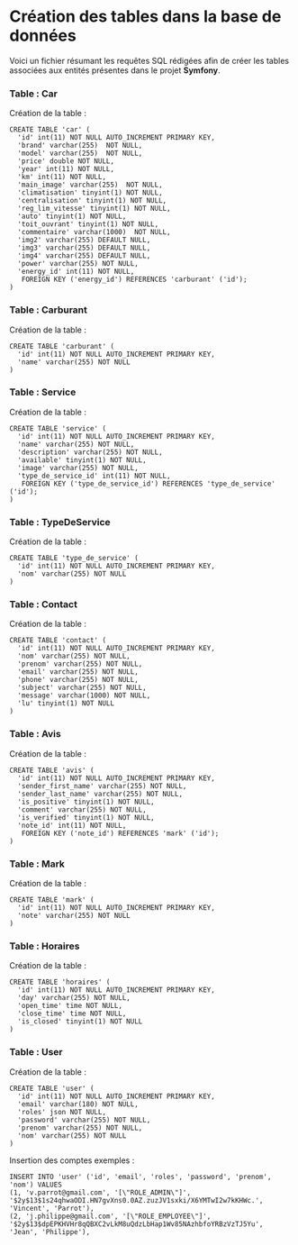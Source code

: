   # Création des tables dans la base de données

Voici un fichier résumant les requêtes SQL rédigées afin de créer les tables associées aux entités présentes dans le projet **Symfony**.

### Table : Car 

Création de la table :

```
CREATE TABLE 'car' (
  'id' int(11) NOT NULL AUTO_INCREMENT PRIMARY KEY,
  'brand' varchar(255)  NOT NULL,
  'model' varchar(255)  NOT NULL,
  'price' double NOT NULL,
  'year' int(11) NOT NULL,
  'km' int(11) NOT NULL,
  'main_image' varchar(255)  NOT NULL,
  'climatisation' tinyint(1) NOT NULL,
  'centralisation' tinyint(1) NOT NULL,
  'reg_lim_vitesse' tinyint(1) NOT NULL,
  'auto' tinyint(1) NOT NULL,
  'toit_ouvrant' tinyint(1) NOT NULL,
  'commentaire' varchar(1000)  NOT NULL,
  'img2' varchar(255) DEFAULT NULL,
  'img3' varchar(255) DEFAULT NULL,
  'img4' varchar(255) DEFAULT NULL,
  'power' varchar(255) NOT NULL,
  'energy_id' int(11) NOT NULL,
   FOREIGN KEY ('energy_id') REFERENCES 'carburant' ('id');
)
```

### Table : Carburant

Création de la table :

```
CREATE TABLE 'carburant' (
  'id' int(11) NOT NULL AUTO_INCREMENT PRIMARY KEY,
  'name' varchar(255) NOT NULL
)
```

### Table : Service

Création de la table :

```
CREATE TABLE 'service' (
  'id' int(11) NOT NULL AUTO_INCREMENT PRIMARY KEY,
  'name' varchar(255) NOT NULL,
  'description' varchar(255) NOT NULL,
  'available' tinyint(1) NOT NULL,
  'image' varchar(255) NOT NULL,
  'type_de_service_id' int(11) NOT NULL,
   FOREIGN KEY ('type_de_service_id') REFERENCES 'type_de_service' ('id');
)
```

### Table : TypeDeService

Création de la table :

```
CREATE TABLE 'type_de_service' (
  'id' int(11) NOT NULL AUTO_INCREMENT PRIMARY KEY,
  'nom' varchar(255) NOT NULL
)
```



### Table : Contact

Création de la table :

```
CREATE TABLE 'contact' (
  'id' int(11) NOT NULL AUTO_INCREMENT PRIMARY KEY,
  'nom' varchar(255) NOT NULL,
  'prenom' varchar(255) NOT NULL,
  'email' varchar(255) NOT NULL,
  'phone' varchar(255) NOT NULL,
  'subject' varchar(255) NOT NULL,
  'message' varchar(1000) NOT NULL,
  'lu' tinyint(1) NOT NULL
)
```

### Table : Avis

Création de la table :

```
CREATE TABLE 'avis' (
  'id' int(11) NOT NULL AUTO_INCREMENT PRIMARY KEY,
  'sender_first_name' varchar(255) NOT NULL,
  'sender_last_name' varchar(255) NOT NULL,
  'is_positive' tinyint(1) NOT NULL,
  'comment' varchar(255) NOT NULL,
  'is_verified' tinyint(1) NOT NULL,
  'note_id' int(11) NOT NULL,
   FOREIGN KEY ('note_id') REFERENCES 'mark' ('id');
)
```

### Table : Mark

Création de la table :

```
CREATE TABLE 'mark' (
  'id' int(11) NOT NULL AUTO_INCREMENT PRIMARY KEY,
  'note' varchar(255) NOT NULL
)
```
### Table : Horaires

Création de la table :

```
CREATE TABLE 'horaires' (
  'id' int(11) NOT NULL AUTO_INCREMENT PRIMARY KEY,
  'day' varchar(255) NOT NULL,
  'open_time' time NOT NULL,
  'close_time' time NOT NULL,
  'is_closed' tinyint(1) NOT NULL
)
```

### Table : User

Création de la table :

```
CREATE TABLE 'user' (
  'id' int(11) NOT NULL AUTO_INCREMENT PRIMARY KEY,
  'email' varchar(180) NOT NULL,
  'roles' json NOT NULL,
  'password' varchar(255) NOT NULL,
  'prenom' varchar(255) NOT NULL,
  'nom' varchar(255) NOT NULL
)
```

Insertion des comptes exemples :

```
INSERT INTO 'user' ('id', 'email', 'roles', 'password', 'prenom', 'nom') VALUES
(1, 'v.parrot@gmail.com', '[\"ROLE_ADMIN\"]', '$2y$13$1s24qhwaODI.HN7gvXns0.0AZ.zuzJV1sxki/X6YMTwI2w7kKHWc.', 'Vincent', 'Parrot'),
(2, 'j.philippe@gmail.com', '[\"ROLE_EMPLOYEE\"]', '$2y$13$dpEPKHVHr8qQBXC2vLkM8uQdzLbHap1Wv85NAzhbfoYRBzVzTJ5Yu', 'Jean', 'Philippe'),
```


